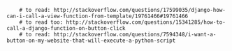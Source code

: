 		# to read: http://stackoverflow.com/questions/17599035/django-how-can-i-call-a-view-function-from-template/19761466#19761466
		# to read too: http://stackoverflow.com/questions/15341285/how-to-call-a-django-function-on-button-click
		# to read: http://stackoverflow.com/questions/7594348/i-want-a-button-on-my-website-that-will-execute-a-python-script
